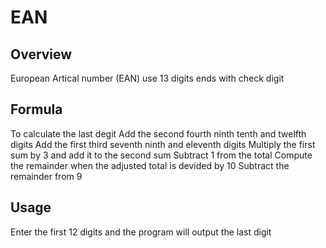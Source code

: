 # EAN

## Overview
European Artical number (EAN) use 13 digits ends with check digit

## Formula
To calculate the last degit 
Add the second fourth ninth tenth and twelfth digits
Add the first third seventh ninth and eleventh digits
Multiply the first sum by 3 and add it to the second sum
Subtract 1 from the total 
Compute the remainder when the adjusted total is devided by 10
Subtract the remainder from 9

## Usage
Enter the first 12 digits and the program will output the last digit
